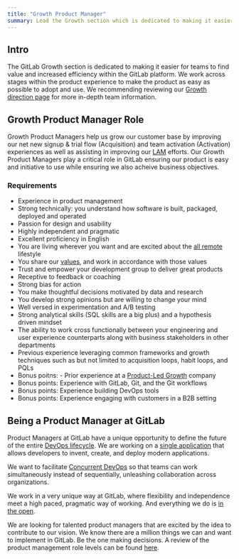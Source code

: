 ```yaml
---
title: "Growth Product Manager"
summary: Lead the Growth section which is dedicated to making it easier for teams to find value and increased efficiency within the GitLab platform.
---
```


## Intro

The GitLab Growth section is dedicated to making it easier for teams to find value and increased efficiency within the GitLab platform. We work across stages within the product experience to make the product as easy as possible to adopt and use. We recommending reviewing our [Growth direction page](/handbook/marketing/growth) for more in-depth team information.

## Growth Product Manager Role

Growth Product Managers help us grow our customer base by improving our net new signup & trial flow (Acquisition) and team activation (Activation) experiences as well as assisting in improving our [LAM](/handbook/sales/field-operations/sales-systems/gtm-technical-documentation/#landed-addressable-market-lam) efforts. Our Growth Product Managers play a critical role in GitLab ensuring our product is easy and initiative to use while ensuring we also acheive business objectives.

### Requirements

- Experience in product management
- Strong technically: you understand how software is built, packaged, deployed and operated
- Passion for design and usability
- Highly independent and pragmatic
- Excellent proficiency in English
- You are living wherever you want and are excited about the [all remote](/handbook/company/culture/all-remote/) lifestyle
- You share our [values](/handbook/values/), and work in accordance with those values
- Trust and empower your development group to deliver great products
- Receptive to feedback or coaching
- Strong bias for action
- You make thoughtful decisions motivated by data and research
- You develop strong opinions but are willing to change your mind
- Well versed in experimentation and A/B testing
- Strong analytical skills (SQL skills are a big plus) and a hypothesis driven mindset
- The ability to work cross functionally between your engineering and user experience counterparts along with business stakeholders in other departments
- Previous experience leveraging common frameworks and growth techniques such as but not limited to acquisition loops, habit loops, and PQLs
- Bonus poitns: - Prior experience at a [Product-Led Growth](https://productled.com/blog/product-led-growth-definition/) company
- Bonus points: Experience with GitLab, Git, and the Git workflows
- Bonus points: Experience building DevOps tools
- Bonus points: Experience engaging with customers in a B2B setting

## Being a Product Manager at GitLab

Product Managers at GitLab have a unique opportunity to define the future of the
entire [DevOps lifecycle](https://about.gitlab.com/stages-devops-lifecycle/). We
are working on a [single application](/handbook/product/single-application) that
allows developers to invent, create, and deploy modern applications.

We want to facilitate [Concurrent DevOps](https://about.gitlab.com/topics/concurrent-devops/) so that teams can work simultaneously instead of sequentially, unleashing collaboration across organizations.

We work in a very unique way at GitLab, where flexibility and independence meet
a high paced, pragmatic way of working. And everything we do is [in the open](https://about.gitlab.com/handbook/).

We are looking for talented product managers that are excited by the idea to
contribute to our vision. We know there are a million things we can and want to
implement in GitLab. Be the one making decisions. A review of the product management role levels can be found [here](/job-families/product/product-manager/#career-paths).
